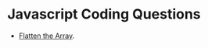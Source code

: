 # Javascript Coding Questions

- [Flatten the Array](https://github.com/anamolsoman/javascript-coding-questions/blob/main/flattenArray.js).
